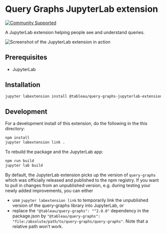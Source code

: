 Query Graphs JupyterLab extension
============
[![Community Supported](https://img.shields.io/badge/Support%20Level-Community%20Supported-457387.svg)](https://www.tableau.com/support-levels-it-and-developer-tools)

A JupyterLab extension helping people see and understand queries.

![Screenshot of the JupyterLab extension in action](https://tableau.github.io/query-graphs/media/jupyterlab-screenshot.png)


## Prerequisites

* JupyterLab

## Installation

```bash
jupyter labextension install @tableau/query-graphs-jupyterlab-extension
```

## Development

For a development install of this extension, do the following in the this directory:

```bash
npm install
jupyter labextension link .
```

To rebuild the package and the JupyterLab app:

```bash
npm run build
jupyter lab build
```

By default, the JupyterLab extension picks up the version of `query-graphs` which was
officially released and published to the npm registry.
If you want to pull in changes from an unpublished version, e.g. during testing
your newly added improvements, you can either
* use `jupyter labextension link` to temporarily link the unpublished version of the query-graphs library into JupyterLab, or
* replace the `"@tableau/query-graphs": "^2.0.0"` dependency in the package.json by `"@tableau/query-graphs": "file:/absolute/path/to/query-graphs/query-graphs"`. Note that a relative path won't work.
